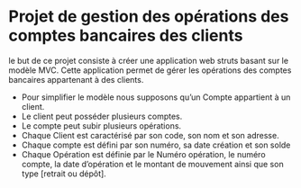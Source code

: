 # Projet de gestion des opérations des comptes bancaires des clients
le but de ce projet consiste à créer une application web struts basant sur le modèle MVC. 
Cette application permet de gérer les opérations des comptes bancaires appartenant à des clients.
- Pour simplifier le modèle nous supposons qu’un Compte appartient à un client. 
- Le client peut posséder plusieurs comptes. 
- Le compte peut subir plusieurs opérations.
- Chaque Client est caractérisé par son code, son nom et son adresse.
- Chaque compte est défini par son numéro, sa date création et son solde
- Chaque Opération est définie par le Numéro opération, le numéro compte, la date d’opération et le montant de mouvement ainsi que son type [retrait ou dépôt].

